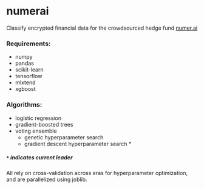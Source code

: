 # numerai
Classify encrypted financial data for the crowdsourced hedge fund [numer.ai](https://numer.ai)

### Requirements:
* numpy
* pandas
* scikit-learn
* tensorflow
* mlxtend
* xgboost

### Algorithms:
* logistic regression
* gradient-boosted trees
* voting ensemble
  * genetic hyperparameter search
  * gradient descent hyperparameter search *
##### `*` indicates current leader

All rely on cross-validation across eras for hyperparameter optimization, and are parallelized using joblib. 
